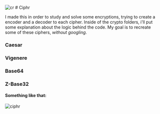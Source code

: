 ![cr](https://user-images.githubusercontent.com/61850743/151684684-83fdaa65-e769-4f40-94e4-fb1f7e6e08ff.png) # Ciphr 


I made this in order to study and solve some encryptions, trying to create a encoder and a decoder to each cipher. Inside of the crypto folders, i'll put some explanation about the logic behind the code. My goal is to recreate some of these ciphers, _without googling_.

### Caesar
### Vigenere
### Base64
### Z-Base32

#### Something like that:

![ciphr](https://user-images.githubusercontent.com/61850743/151684578-2534200b-c983-46b9-a38d-87f534a68ad6.png)
